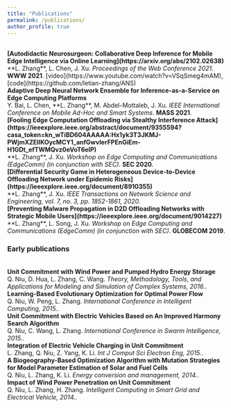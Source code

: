 ```yaml
---
title: "Publications"
permalink: /publications/
author_profile: true
---
```


<br>
<b>[Autodidactic Neurosurgeon: Collaborative Deep Inference for Mobile Edge Intelligence via Online Learning](https://arxiv.org/abs/2102.02638)</b> <br>
**L. Zhang**, L. Chen, J. Xu.
<i>Proceedings of the Web Conference 2021</i>. <b>WWW 2021</b>.
[video](https://www.youtube.com/watch?v=VSqSmeg4mAM), [code](https://github.com/letian-zhang/ANS)

<br>
<b>Adaptive Deep Neural Network Ensemble for Inference-as-a-Service on Edge Computing Platforms</b> <br>
Y. Bai, L. Chen, **L. Zhang**, M. Abdel-Mottaleb, J. Xu.
<i>IEEE International Conference on Mobile Ad-Hoc and Smart Systems</i>. <b>MASS 2021</b>.

<br>
<b>[Fooling Edge Computation Offloading via Stealthy Interference Attack](https://ieeexplore.ieee.org/abstract/document/9355594?casa_token=kn_wTiBD604AAAAA:Hx1yk3T3JKMJ-PWjmXZEllKOycMCY1_anfGwvIerFPEnGiEm-H1GDt_efTWMQvz0eVoT6eIP)</b> <br>
**L. Zhang**, J. Xu.
<i>Workshop on Edge Computing and Communications (EdgeComm) (in conjunction with SEC)</i>. <b>SEC 2020</b>.

<br>
<b>[Differential Security Game in Heterogeneous Device-to-Device Offloading Network under Epidemic Risks](https://ieeexplore.ieee.org/document/8910355)</b> <br>
**L. Zhang**, J. Xu.
<i>IEEE Transactions on Network Science and Engineering, vol. 7, no. 3, pp. 1852-1861, 2020</i>.

<br>
<b>[Preventing Malware Propagation in D2D Offloading Networks with Strategic Mobile Users](https://ieeexplore.ieee.org/document/9014227)</b> <br>
**L. Zhang**, L. Song, J. Xu.
<i>Workshop on Edge Computing and Communications (EdgeComm) (in conjunction with SEC)</i>. <b>GLOBECOM 2019</b>.

### Early publications
<br>
<b>Unit Commitment with Wind Power and Pumped Hydro Energy Storage</b> <br>
Q. Niu, D. Hua, L. Zhang, C. Wang.
<i>Theory, Methodology, Tools, and Applications for Modeling and Simulation of Complex Systems, 2016.</i>.

<br>
<b>Learning-Based Evolutionary Optimization for Optimal Power Flow</b> <br>
Q. Niu, W. Peng, L. Zhang.
<i>International Conference in Intelligent Computing, 2015.</i>.

<br>
<b>Unit Commitment with Electric Vehicles Based on An Improved Harmony Search Algorithm</b> <br>
Q. Niu, C. Wang, L. Zhang.
<i>International Conference in Swarm Intelligence, 2015.</i>.

<br>
<b>Integration of Electric Vehicle Charging in Unit Commitment</b> <br>
L. Zhang, Q. Niu, Z. Yang, K. Li.
<i>Int J Comput Sci Electron Eng, 2015.</i>.

<br>
<b>A Biogeography-Based Optimization Algorithm with Mutation Strategies for Model Parameter Estimation of Solar and Fuel Cells</b> <br>
Q. Niu, L. Zhang, K. Li.
<i>Energy conversion and management, 2014.</i>.

<br>
<b>Impact of Wind Power Penetration on Unit Commitment</b> <br>
Q. Niu, L. Zhang, H. Zhang.
<i>Intelligent Computing in Smart Grid and Electrical Vehicle, 2014.</i>.










